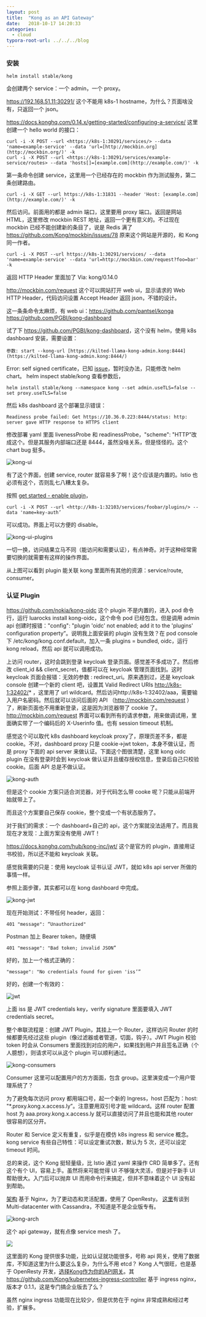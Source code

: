 ```yaml
---
layout: post
title:  "Kong as an API Gateway"
date:   2018-10-17 14:20:33
categories:
  - cloud
typora-root-url: ../../../blog
---
```


### 安装

    helm install stable/kong

会创建两个 service：一个 admin，一个 proxy。 

<https://192.168.51.11:30291/> 这个不能用 k8s-1 hostname，为什么？页面啥没有，只返回一个 json。 

<https://docs.konghq.com/0.14.x/getting-started/configuring-a-service/> 这里创建一个 hello world 的接口： 

    curl -i -X POST --url <https://k8s-1:30291/services/> --data 'name=example-service' --data 'url=[http://mockbin.org](http://mockbin.org/)' -k 
    curl -i -X POST --url <https://k8s-1:30291/services/example-service/routes> --data 'hosts[]=[example.com](http://example.com/)' -k 

第一条命令创建 service，这里用一个已经存在的 mockbin 作为测试服务，第二条创建路由。 

    curl -i -X GET --url https://k8s-1:31831 --header 'Host: [example.com](http://example.com/)' -k 

然后访问。前面用的都是 admin 端口，这里要用 proxy 端口。返回是网站 HTML，这里修改 mockbin REST 地址，返回一个更有意义的。不过现在 mockbin 已经不能创建新的条目了，说是 Redis 满了 <https://github.com/Kong/mockbin/issues/78> 原来这个网站是开源的，和 Kong 同一作者。

    curl -i -X POST --url https://k8s-1:30291/services/ --data 'name=example-service' --data 'url=http://mockbin.com/request?foo=bar' -k 

返回 HTTP Header 里面加了 Via: kong/0.14.0 

<http://mockbin.com/request> 这个可以网站打开 web ui，显示请求的 Web HTTP Header，代码访问设置 Accept Header 返回 json，不错的设计。 

这一条条命令太麻烦，有 web ui：<https://github.com/pantsel/konga> <https://github.com/PGBI/kong-dashboard> 

试了下 <https://github.com/PGBI/kong-dashboard>，这个没有 helm，使用 k8s dashboard 安装，需要设置： 

    参数: start --kong-url [https://kilted-llama-kong-admin.kong:8444](https://kilted-llama-kong-admin.kong:8444/) 

Error: self signed certificate，已知 [issue](https://github.com/PGBI/kong-dashboard/issues/168)，暂时没办法，只能修改 helm chart。 helm inspect stable/kong 查看参数后， 

    helm install stable/kong --namespace kong --set admin.useTLS=false --set proxy.useTLS=false 

然后 k8s dashboard 这个部署显示错误： 

    Readiness probe failed: Get https://10.36.0.223:8444/status: http: server gave HTTP response to HTTPS client 

修改部署 yaml 里面 livenessProbe 和 readinessProbe，"scheme": "HTTP”改成这个。但是其服务内部端口还是 8444，虽然没啥关系，但是怪怪的。这个 chart bug 挺多。 

![kong-ui](/images/2018/kong-ui.png)

有了这个界面，创建 service, router 就容易多了啊！这个应该是内置的。Istio 也必须有这个，否则乱七八糟太复杂。

按照 [get started - enable plugin](https://docs.konghq.com/0.14.x/getting-started/enabling-plugins/)， 

    curl -i -X POST --url <http://k8s-1:32103/services/foobar/plugins/> --data 'name=key-auth’ 

可以成功。界面上可以方便的 disable。

![kong-ui-plugins](/images/2018/kong-ui-plugins.png)

一切一换，访问结果立马不同（能访问和需要认证），有点神奇。对于这种经常需要切换的就需要有这样的操作界面。 

从上图可以看到 plugin 能关联 kong 里面所有其他的资源：service/route, consumer。 

### 认证 Plugin

<https://github.com/nokia/kong-oidc> 这个 plugin 不是内置的，进入 pod 命令行，运行 luarocks install kong-oidc，这个命令 pod 已经包含。但是调用 admin api 创建时报错："config": "plugin 'oidc' not enabled; add it to the 'plugins' configuration property”。说明我上面安装的 plugin 没有生效？在 pod console 下 /etc/kong/kong.conf.default，加入一条 plugins = bundled, oidc，运行 kong reload，然后 api 就可以调用成功。 

上访问 router，这时会跳到登录 keycloak 登录页面。感觉差不多成功了。然后修改 client_id && client_secret，值都可以在 keycloak 管理页面找到。这时 keycloak 页面会报错：无效的参数 : redirect_uri。原来遇到过，还是 keycloak console 创建一个新的 client 吧，设置其 Valid Redirect URIs <http://k8s-1:32402/>* ，这里用了 url wildcard。然后访问http://k8s-1:32402/aaa，需要输入用户名密码。然后就可以访问后面的 API （http://mockbin.com/request ）了，刷新页面也不用重新登录，这是因为浏览器带了 cookie 了。http://mockbin.com/request 界面可以看到所有的请求参数，用来做调试用，里面确实带了一个编码后的 X-Userinfo 值。也有 session timeout 机制。 

感觉这个可以取代 k8s dashboard keycloak proxy了，原理页差不多，都是 cookie。不对，dashboard proxy 只是 cookie->jwt token，本身不做认证，而是 proxy 下面的 api server 来做认证。下面这个图很清楚，这里 kong oidc plugin 在没有登录时会到 keycloak 做认证并且缓存授权信息，登录后自己只校验 cookie。后面 API 总是不做认证。 

![kong-auth](/images/2018/kong-auth.png)

但是这个 cookie 方案只适合浏览器，对于代码怎么带 cooke 呢？只能从前端开始就带上了。 

而且这个方案要自己保存 cookie，整个变成一个有状态服务了。 

对于我们的需求：一个 dashboard+自己的 api，这个方案就没法适用了。而且我现在才发现：上面方案没有使用 JWT！ 

<https://docs.konghq.com/hub/kong-inc/jwt/> 这个是官方的 plugin，直接用证书校验，所以还不能和 keycloak 关联。 

感觉我需要的只是：使用 keycloak 证书认证 JWT，就如 k8s api server 所做的事情一样。 

参照上面步骤，其实都可以在 kong dashboard 中完成。 

![kong-jwt](/images/2018/kong-jwt.png)

现在开始测试：不带任何 header，返回： 

    401 "message": “Unauthorized" 

Postman 加上 Bearer token，随便填 

    401 "message": "Bad token; invalid JSON” 

好的，加上一个格式正确的： 

    "message": "No credentials found for given 'iss’” 

好的，创建一个有效的： 

![jwt](/images/2018/jwt.png)

上面 iss 是 JWT credentials key，verify signature 里面要填入 JWT credentials secret。 

整个串联流程是：创建 JWT Plugin，其挂上一个 Router，这样访问 Router 的时候都要先经过这些 plugin（像过滤器或者管道，切面，钩子）。JWT Plugin 校验 token 时会从 Consumers 里面找到对应的用户，如果找到用户并且签名正确（个人臆想），则请求可以从这个 plugin 可以顺利通过。 

![kong-consumers](/images/2018/kong-consumers.png)

Consumer 这里可以配置用户的方方面面，包含 group。这里演变成一个用户管理系统了？ 

为了避免每次访问 proxy 都用端口号，起一个新的 Ingress，host 匹配为：host: "*.proxy.kong.x.access.ly”。注意要用双引号才能 wildcard。这样 router 配置 host 为 aaa.proxy.kong.x.access.ly 就可以直接访问了并且也能和其他 router 很容易的区分开。 

Router 和 Service 定义有重复，似乎是在模仿 k8s ingress 和 service 概念。kong service 有些自己特性：可以设定重试次数，默认为 5 次，还可以设定 timeout 时间。 

总的来说，这个 Kong 挺轻量级，比 Istio 通过 yaml 来操作 CRD 简单多了。还有这个有个 UI，容易上手。虽然将来可能觉得 UI 不够强大灵活，但是对于新手 UI 帮助很大。入门后可以抛弃 UI 而用命令行来搞定，但并不意味着这个 UI 没有起到帮助。 

[架构](https://docs.konghq.com/enterprise/0.31-x/kong-architecture-overview/) 基于 Nginx，为了更动态和灵活配置，使用了 OpenResty。 
[这里](https://docs.konghq.com/enterprise/0.32-x/kong-architecture-patterns/)有谈到 Multi-datacenter with Cassandra，不知道是不是企业版专有。 

![kong-arch](/images/2018/kong-arch.png)

这个 api gateway，就有点像 service mesh 了。 

![](/images/2018/kong-old-vs-new.png)

这里面的 Kong 提供很多功能，比如认证就功能很多，号称 api 网关，使用了数据库，不知道这里为什么要这么复杂，为什么不用 etcd？ Kong 人气很旺，也是基于 OpenResty 开发，[选择Kong作为你的API网关](https://www.cnkirito.moe/kong-introduction/)。其 <https://github.com/Kong/kubernetes-ingress-controller> 基于 ingress nginx，版本才 0.1.1，这是专门搞企业版去了么？ 

虽然 nginx ingress 功能现在比较少，但是优势在于 nginx 非常成熟和经过考验，扩展多。 

